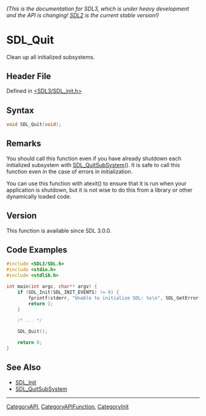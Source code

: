 ###### (This is the documentation for SDL3, which is under heavy development and the API is changing! [SDL2](https://wiki.libsdl.org/SDL2/) is the current stable version!)
# SDL_Quit

Clean up all initialized subsystems.

## Header File

Defined in [<SDL3/SDL_init.h>](https://github.com/libsdl-org/SDL/blob/main/include/SDL3/SDL_init.h)

## Syntax

```c
void SDL_Quit(void);

```

## Remarks

You should call this function even if you have already shutdown each
initialized subsystem with [SDL_QuitSubSystem](SDL_QuitSubSystem)(). It is
safe to call this function even in the case of errors in initialization.

You can use this function with atexit() to ensure that it is run when your
application is shutdown, but it is not wise to do this from a library or
other dynamically loaded code.

## Version

This function is available since SDL 3.0.0.

## Code Examples

```c
#include <SDL3/SDL.h>
#include <stdio.h>
#include <stdlib.h>

int main(int argc, char** argv) {
    if (SDL_Init(SDL_INIT_EVENTS) != 0) {
        fprintf(stderr, "Unable to initialize SDL: %s\n", SDL_GetError());
        return 1;
    }

    /* ... */

    SDL_Quit();

    return 0;
}
```

## See Also

- [SDL_Init](SDL_Init)
- [SDL_QuitSubSystem](SDL_QuitSubSystem)

----
[CategoryAPI](CategoryAPI), [CategoryAPIFunction](CategoryAPIFunction), [CategoryInit](CategoryInit)


